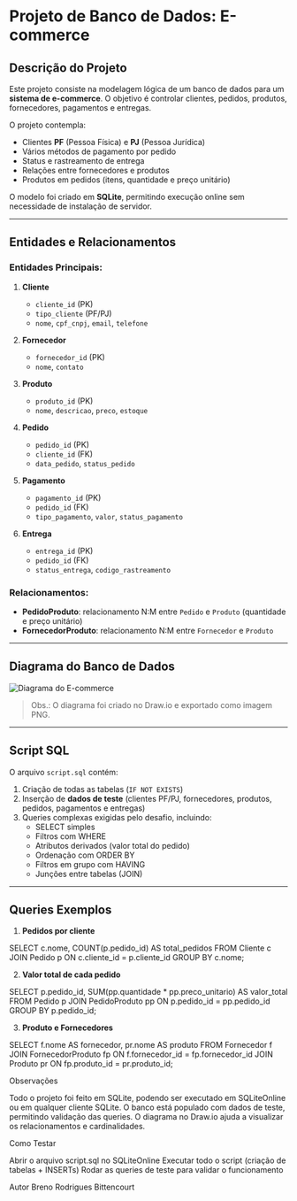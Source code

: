 # Projeto de Banco de Dados: E-commerce

## Descrição do Projeto

Este projeto consiste na modelagem lógica de um banco de dados para um **sistema de e-commerce**. O objetivo é controlar clientes, pedidos, produtos, fornecedores, pagamentos e entregas.  

O projeto contempla:

- Clientes **PF** (Pessoa Física) e **PJ** (Pessoa Jurídica)  
- Vários métodos de pagamento por pedido  
- Status e rastreamento de entrega  
- Relações entre fornecedores e produtos  
- Produtos em pedidos (itens, quantidade e preço unitário)  

O modelo foi criado em **SQLite**, permitindo execução online sem necessidade de instalação de servidor.

---

## Entidades e Relacionamentos

### Entidades Principais:

1. **Cliente**
   - `cliente_id` (PK)  
   - `tipo_cliente` (PF/PJ)  
   - `nome`, `cpf_cnpj`, `email`, `telefone`  

2. **Fornecedor**
   - `fornecedor_id` (PK)  
   - `nome`, `contato`  

3. **Produto**
   - `produto_id` (PK)  
   - `nome`, `descricao`, `preco`, `estoque`  

4. **Pedido**
   - `pedido_id` (PK)  
   - `cliente_id` (FK)  
   - `data_pedido`, `status_pedido`  

5. **Pagamento**
   - `pagamento_id` (PK)  
   - `pedido_id` (FK)  
   - `tipo_pagamento`, `valor`, `status_pagamento`  

6. **Entrega**
   - `entrega_id` (PK)  
   - `pedido_id` (FK)  
   - `status_entrega`, `codigo_rastreamento`  

### Relacionamentos:

- **PedidoProduto**: relacionamento N:M entre `Pedido` e `Produto` (quantidade e preço unitário)  
- **FornecedorProduto**: relacionamento N:M entre `Fornecedor` e `Produto`  

---

## Diagrama do Banco de Dados

![Diagrama do E-commerce](Esquema_Conceitual_Ecommerce.png)  

> Obs.: O diagrama foi criado no Draw.io e exportado como imagem PNG.

---

## Script SQL

O arquivo `script.sql` contém:

1. Criação de todas as tabelas (`IF NOT EXISTS`)  
2. Inserção de **dados de teste** (clientes PF/PJ, fornecedores, produtos, pedidos, pagamentos e entregas)  
3. Queries complexas exigidas pelo desafio, incluindo:  
   - SELECT simples  
   - Filtros com WHERE  
   - Atributos derivados (valor total do pedido)  
   - Ordenação com ORDER BY  
   - Filtros em grupo com HAVING  
   - Junções entre tabelas (JOIN)  

---

## Queries Exemplos

1. **Pedidos por cliente**  

SELECT c.nome, COUNT(p.pedido_id) AS total_pedidos
FROM Cliente c
JOIN Pedido p ON c.cliente_id = p.cliente_id
GROUP BY c.nome;


2. **Valor total de cada pedido**

SELECT p.pedido_id, SUM(pp.quantidade * pp.preco_unitario) AS valor_total
FROM Pedido p
JOIN PedidoProduto pp ON p.pedido_id = pp.pedido_id
GROUP BY p.pedido_id;

3. **Produto e Fornecedores**

SELECT f.nome AS fornecedor, pr.nome AS produto
FROM Fornecedor f
JOIN FornecedorProduto fp ON f.fornecedor_id = fp.fornecedor_id
JOIN Produto pr ON fp.produto_id = pr.produto_id;

Observações

Todo o projeto foi feito em SQLite, podendo ser executado em SQLiteOnline ou em qualquer cliente SQLite.
O banco está populado com dados de teste, permitindo validação das queries.
O diagrama no Draw.io ajuda a visualizar os relacionamentos e cardinalidades.

Como Testar

Abrir o arquivo script.sql no SQLiteOnline
Executar todo o script (criação de tabelas + INSERTs)
Rodar as queries de teste para validar o funcionamento

Autor
Breno Rodrigues Bittencourt